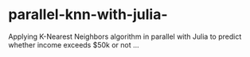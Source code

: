 # parallel-knn-with-julia-
Applying K-Nearest Neighbors algorithm in parallel with Julia to predict whether income exceeds $50k or not ...
